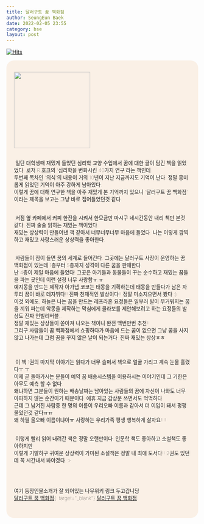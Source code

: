 ```yaml
---
title: 달러구트 꿈 백화점
author: SeungEun Baek
date: 2022-02-05 23:55
category: bse
layout: post
---
```

[![Hits](https://hits.seeyoufarm.com/api/count/incr/badge.svg?url=https%3A%2F%2Fdev-seungeun.github.io%2F2book%2Fdollargut_dream_store%2F&count_bg=%23FEC8E6&title_bg=%23B2ADAD&icon=&icon_color=%23515050&title=hits&edge_flat=false)](https://hits.seeyoufarm.com)
 
<meta name="viewport" content="width=device-width,initial-scale=1">

<div style="border-radius: 20px 20px 20px 20px; padding: 30px 20px; font-size: 10pt; font-weight: lighter; background-color: linen;">
  <img width="200px" src="https://user-images.githubusercontent.com/80504390/152648502-8b6ef48b-a917-41cb-9398-7319b3ddd3e6.png">
  <br><br>
  
  &nbsp;일단 대학생때 재밌게 들었던 심리학 교양 수업에서 꿈에 대한 글이 담긴 책을 읽었었다. 로저 R.호크의 '심리학을 변화시킨 40가지 연구'라는 책인데<br>
  두번째 목차인 '의식'의 내용이 거의 10년이 지난 지금까지도 기억이 난다. 정말 흥미롭게 읽었던 기억이 아주 강하게 남아있다.<br>
  이렇게 꿈에 대해 연구한 책을 아주 재밌게 본 기억까지 있으니 '달러구트 꿈 백화점' 이라는 제목을 보고는 그냥 바로 집어들었던것 같다.<br><br>

  &nbsp;서점 옆 카페에서 커피 한잔을 시켜서 한모금만 마시구 네시간동안 내리 책만 본것 같다. 진짜 술술 읽히는 재밌는 책이었다.<br>
  재밌는 상상력이 만들어낸 책 같아서 너무너무너무 마음에 들었다. 나는 이렇게 깜찍하고 재밌고 사랑스러운 상상력을 좋아한다.<br><br>

  &nbsp;사람들이 잠이 들면 꿈의 세계로 들어간다. 그곳에는 달러구트 사장이 운영하는 꿈 백화점이 있는데 1층부터 5층까지 성격이 다른 꿈을 판매한다.<br>
  난 4층이 제일 마음에 들었다! 그곳은 아기들과 동물들이 꾸는 순수하고 재밌는 꿈들을 파는 곳인데 이런 설정 너무 사랑함ㅠ.ㅠ<br>
  예지몽을 만드는 제작자 아가냅 코코는 태몽을 기획하는데 태몽을 만들다가 남은 자투리 꿈이 바로 데자뷔다!! 진짜 천재적인 발상이다!! 정말 미소지으면서 봤다 :) <br>
  이것 외에도, 하늘은 나는 꿈을 만드는 레프라혼 요정들은 일부러 발이 무거워지는 꿈을 끼워 파는데 악몽을 제작하는 막심에게 콜라보를 제안해보려고 하는 요정들의 발상도 진짜 언빌리버블..<br>
  정말 재밌는 상상들이 쏟아져 나오는 책이니 완전 백번만번 추천!!<br>
  그리구 사람들이 꿈 백화점에서 쇼핑하다가 마음에 드는 꿈이 없으면 그냥 꿈을 사지 않고 나가는데 그럼 꿈을 꾸지 않은 날이 되는거다. 진짜 재밌는 상상ㅎㅎ<br>
  <br><br>

  &nbsp;이 책 1권의 마지막 이야기는 읽다가 너무 슬퍼서 책으로 얼굴 가리고 계속 눈물 흘렸다ㅜ.ㅜ<br>
  이제 곧 돌아가시는 분들이 예약 꿈 배송시스템을 이용하시는 이야기인데 그 기한은 아무도 예측 할 수 없다.<br>
  왜냐하면 그분들이 원하는 배송날짜는 남아있는 사람들의 꿈에 자신이 나와도 너무 아파하지 않는 순간이기 때문이다. 에휴 지금 감상문 쓰면서도 먹먹하다.<br>
  근데 그 남겨진 사람중 한 명의 이름이 우리오빠 이름과 같아서 더 이입이 돼서 펑펑울었던것 같다ㅠㅠ<br>
  왜 하필 울오빠 이름이냐아ㅠ 사랑하는 우리가족 평생 행복하게 살자요!!!!<br><br>

  &nbsp;이렇게 빨리 읽어 내려간 책은 정말 오랜만이다. 인문학 책도 좋아하고 소설책도 좋아하지만<br>
  이렇게 기발하구 귀여운 상상력이 가미된 소설책은 정말 내 최애 도서다!! 2권도 있던데 꼭 시간내서 봐야겠다 :>
  
  <br><br><br>
  여기 등장인물소개가 잘 되어있는 나무위키 링크 두고갑니당<br>
  [달러구트 꿈 백화점](https://namu.wiki/w/%EB%8B%AC%EB%9F%AC%EA%B5%AC%ED%8A%B8%20%EA%BF%88%20%EB%B0%B1%ED%99%94%EC%A0%90){: target="_blank"}
  <a href="https://namu.wiki/w/%EB%8B%AC%EB%9F%AC%EA%B5%AC%ED%8A%B8%20%EA%BF%88%20%EB%B0%B1%ED%99%94%EC%A0%90" target="_blank">달러구트 꿈 백화점</a>
  
</div>
